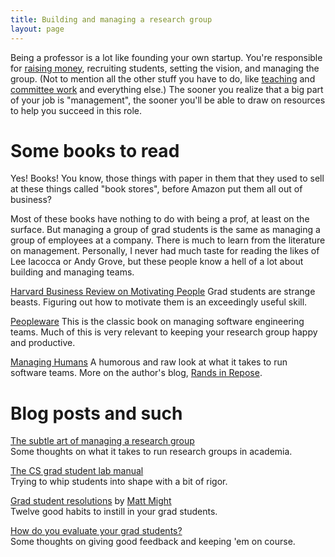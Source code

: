 ```yaml
---
title: Building and managing a research group
layout: page
---
```


Being a professor is a lot like founding your own startup. You're responsible for [raising money](/funding),
recruiting students, setting the vision, and managing the group. (Not to mention all the other stuff you have
to do, like [teaching](/teaching) and [committee work](/service) and everything else.) The sooner you realize
that a big part of your job is "management", the sooner you'll be able to draw on resources to help you succeed
in this role.

# Some books to read

Yes! Books! You know, those things with paper in them that they used to sell at these things called "book stores",
before Amazon put them all out of business?

Most of these books have nothing to do with being a prof, at least on the surface. But managing a group of grad
students is the same as managing a group of employees at a company. There is much to learn from the literature on
management. Personally, I never had much taste for reading the likes of Lee Iacocca or Andy Grove, but these
people know a hell of a lot about building and managing teams.

[Harvard Business Review on Motivating People](https://www.amazon.com/Harvard-Business-Review-Motivating-Paperback/dp/1591391326?ie=UTF8&*Version*=1&*entries*=0)
Grad students are strange beasts. Figuring out how to motivate them is an exceedingly useful skill.

[Peopleware](https://www.amazon.com/Peopleware-Productive-Projects-Teams-Second/dp/0932633439?ie=UTF8&*Version*=1&*entries*=0)
This is the classic book on managing software engineering teams. Much of this is very relevant to keeping your research group happy and productive.

[Managing Humans](https://www.amazon.com/Managing-Humans-Humorous-Software-Engineering/dp/1430243147?ie=UTF8&camp=1789&creative=390957&creativeASIN=1430243147&linkCode=as2&redirect=true&ref_=as_li_ss_tl&tag=beigee-20)
A humorous and raw look at what it takes to run software teams. More on the author's blog, [Rands in Repose](http://randsinrepose.com/).

# Blog posts and such

[The subtle art of managing a research group](http://matt-welsh.blogspot.com/2010/07/subtle-art-of-managing-research-group.html)  
Some thoughts on what it takes to run research groups in academia.

[The CS grad student lab manual](http://matt-welsh.blogspot.com/2010/01/cs-grad-student-lab-manual.html)  
Trying to whip students into shape with a bit of rigor.

[Grad student resolutions](http://matt.might.net/articles/grad-student-resolutions/) by [Matt Might](http://matt.might.net/)  
Twelve good habits to instill in your grad students.

[How do you evaluate your grad students?](http://matt-welsh.blogspot.com/2011/07/how-do-you-evaluate-your-grad-students.html)  
Some thoughts on giving good feedback and keeping 'em on course.

